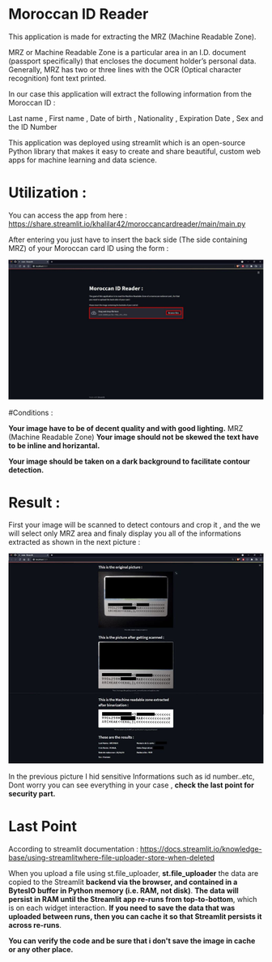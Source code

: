 # Moroccan ID Reader

This application is made for extracting the MRZ (Machine Readable Zone).

MRZ or Machine Readable Zone is a particular area in an I.D. document (passport specifically) that encloses the document holder’s personal data. Generally, MRZ has two or three lines with the OCR (Optical character recognition) font text printed.

In our case this application will extract the following information from the Moroccan ID :

Last name , First name , Date of birth , Nationality , Expiration Date , Sex and the ID Number

This application was deployed using streamlit which is an open-source Python library that makes it easy to create and share beautiful, custom web apps for machine learning and data science.

# Utilization :

You can access the app from here : https://share.streamlit.io/khalilar42/moroccancardreader/main/main.py

After entering you just have to insert the back side (The side containing MRZ) of your Moroccan card ID using the form : 

![This the home page](home.jpg)

#Conditions :

**Your image have to be of decent quality and with good lighting.**
MRZ (Machine Readable Zone)
**Your image should not be skewed the text have to be inline and horizantal.**

**Your image should be taken on a dark background to facilitate contour detection.**

# Result :

First your image will be scanned to detect contours and crop it , and the we will select only MRZ area and finaly display you all of the informations extracted as shown in the next picture : 

![Execution example](test.jpg)

In the previous picture I hid sensitive Informations such as id number..etc, Dont worry you can see everything in your case , **check the last point for security part.**

# Last Point

According to streamlit documentation : 
https://docs.streamlit.io/knowledge-base/using-streamlitwhere-file-uploader-store-when-deleted

When you upload a file using st.file_uploader,  **st.file_uploader** the data are copied to the Streamlit **backend via the browser, and contained in a BytesIO buffer in Python memory (i.e. RAM, not disk)**. **The data will persist in RAM until the Streamlit app re-runs from top-to-bottom**, which is on each widget interaction. **If you need to save the data that was uploaded between runs, then you can cache it so that Streamlit persists it across re-runs**.

**You can verify the code and be sure that i don't save the image in cache or any other place.**


